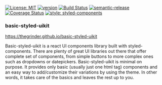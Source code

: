 [![License: MIT](https://img.shields.io/badge/License-MIT-yellow.svg)](https://opensource.org/licenses/MIT) [![version](https://img.shields.io/npm/v/basic-styled-uikit.svg?style=flat)](https://www.npmjs.com/package/basic-styled-uikit) [![Build Status](https://travis-ci.org/thegrinder/basic-styled-uikit.svg?branch=master)](https://travis-ci.org/thegrinder/basic-styled-uikit) [![semantic-release](https://img.shields.io/badge/%20%20%F0%9F%93%A6%F0%9F%9A%80-semantic--release-e10079.svg)](https://github.com/semantic-release/semantic-release) [![Coverage Status](https://coveralls.io/repos/github/thegrinder/basic-styled-uikit/badge.svg)](https://coveralls.io/github/thegrinder/basic-styled-uikit) [![style: styled-components](https://img.shields.io/badge/style-%F0%9F%92%85%20styled--components-orange.svg?colorB=daa357&colorA=db748e)](https://github.com/styled-components/styled-components)



### basic-styled-uikit

https://thegrinder.github.io/basic-styled-uikit

Basic-styled-uikit is a react UI components library built with styled-components. There are plenty of great UI libraries out there that offer
complete set of components, from simple buttons to more complex ones such as dropdowns or datepickers. Basic-styled-uikit is minimal on purpose.
It provides only basic (usually just one html tag) components and an easy way to add/customize their variations by using the theme. In other words,
it takes care of the basics and leaves the rest up to you.